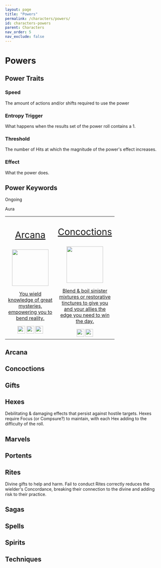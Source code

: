 ```yaml
---
layout: page
title: "Powers"
permalink: /characters/powers/
id: characters-powers
parent: Characters
nav_order: 5
nav_exclude: false
---
```


# Powers

## Power Traits

### Speed
The amount of actions and/or shifts required to use the power

### Entropy Trigger
What happens when the results set of the power roll contains a 1.

### Threshold
The number of Hits at which the magnitude of the power's effect increases.

### Effect
What the power does.

## Power Keywords

Ongoing

Aura


<table style='text-align: center'>
    <tr>
        <td style='width: 150;'>
            <a href='/no1_system/characters/powers/arcana/'>
                <p class='power-header'>Arcana</p>
                <img src='/no1_system/assets/img/powers_arcana.png' width='120' height='120'>
                <p>You wield knowledge of great mysteries, empowering you to bend reality.</p>
            </a>
            <a href='/no1_system/characters/trainings/mystic/'><img src='/no1_system/assets/img/mystic.png' width='25' height='25'></a>
            <a href='/no1_system/characters/trainings/adept/'><img src='/no1_system/assets/img/adept.png' width='25' height='25'></a>
            <a href='/no1_system/characters/trainings/cabalist/'><img src='/no1_system/assets/img/cabalist.png' width='25' height='25'></a>
        </td>
        <td style='width: 150;'>
            <a href='/no1_system/characters/powers/concoctions/'>
                <p class='power-header'>Concoctions</p>
                <img src='/no1_system/assets/img/powers_concoctions.png' width='120' height='120'>
                <p>Blend & boil sinister mixtures or restorative tinctures to give you and your allies the edge you need to win the day.</p>
            </a>
            <a href='/no1_system/characters/trainings/alchemist/'><img src='/no1_system/assets/img/alchemist.png' width='25' height='25'></a>
            <a href='/no1_system/characters/trainings/witch/'><img src='/no1_system/assets/img/witch.png' width='25' height='25'></a>
        </td>
    </tr>
</table>



## Arcana

## Concoctions

## Gifts

## Hexes
Debilitating & damaging effects that persist against hostile targets.
Hexes require Focus (or Compsure?) to maintain, with each Hex adding to the difficulty of the roll.

## Marvels

## Portents

## Rites
Divine gifts to help and harm.  Fail to conduct Rites correctly reduces the wielder's Concordance, breaking their connection to the divine and adding risk to their practice.

## Sagas

## Spells

## Spirits

## Techniques



<style>
    .power-header {
        font-size: 30px;
        font-weight: normal;
    }
</style>